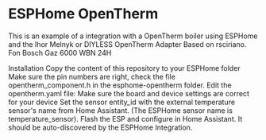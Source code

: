 # ESPHome OpenTherm

This is an example of a integration with a OpenTherm boiler using ESPHome and the Ihor Melnyk or DIYLESS OpenTherm Adapter
Based on rsciriano. Fon Bosch Gaz 6000 WBN 24H

Installation
Copy the content of this repository to your ESPHome folder
Make sure the pin numbers are right, check the file opentherm_component.h in the esphome-opentherm folder.
Edit the opentherm.yaml file:
Make sure the board and device settings are correct for your device
Set the sensor entity_id with the external temperature sensor's name from Home Assistant. (The ESPHome sensor name is temperature_sensor).
Flash the ESP and configure in Home Assistant. It should be auto-discovered by the ESPHome Integration.
